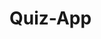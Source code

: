 # Quiz-App
<!DOCTYPE html>
<html>

<head>
    <title>Quiz App</title>
    <script>
        function submitAnswer(qid) {
            var answer = document.getElementById('answer_' + qid).value;
            var formData = new FormData();
            formData.append('question_id', qid);
            formData.append('answer', answer);

            fetch('/submit', {
                method: 'POST',
                body: formData
            })
                .then(response => response.json())
                .then(data => {
                    document.getElementById('result_' + qid).innerText = data.result;
                });
        }
    </script>
</head>

<body>
    <h1>Answer the questions</h1>
    {% for qid, q in}
    <div style="margin-bottom:20px;">
        <form onsubmit="event.preventDefault(); submitAnswer('{{ qid }}');">
            <label>{{ q.question }}</label><br>
            <input type="text" id="answer_{{ qid }}" name="answer" required>
            <button type="submit">Submit</button>
            <span id="result_{{ qid }}"></span>
        </form>
    </div>
    {% endfor %}
</body>

</html>
